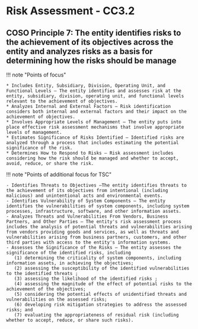 #  Risk Assessment - CC3.2

## COSO Principle 7: The entity identifies risks to the achievement of its objectives across the entity and analyzes risks as a basis for determining how the risks should be manage


!!! note "Points of focus"

    * Includes Entity, Subsidiary, Division, Operating Unit, and Functional Levels — The entity identifies and assesses risk at the entity, subsidiary, division, operating unit, and functional levels relevant to the achievement of objectives.
    * Analyzes Internal and External Factors — Risk identification considers both internal and external factors and their impact on the achievement of objectives.
    * Involves Appropriate Levels of Management — The entity puts into place effective risk assessment mechanisms that involve appropriate levels of management.
    * Estimates Significance of Risks Identified — Identified risks are analyzed through a process that includes estimating the potential significance of the risk.
    * Determines How to Respond to Risks — Risk assessment includes considering how the risk should be managed and whether to accept, avoid, reduce, or share the risk.

!!! note "Points of additional focus for TSC"

    - Identifies Threats to Objectives —The entity identifies threats to the achievement of its objectives from intentional (including malicious) and unintentional acts and environmental events. 
    - Identifies Vulnerability of System Components — The entity identifies the vulnerabilities of system components, including system processes, infrastructure, software, and other information assets. 
    - Analyzes Threats and Vulnerabilities From Vendors, Business Partners, and Other Parties — The entity's risk assessment process includes the analysis of potential threats and vulnerabilities arising from vendors providing goods and services, as well as threats and vulnerabilities arising from business partners, customers, and other third parties with access to the entity's information systems.
    - Assesses the Significance of the Risks — The entity assesses the significance of the identified risks, including 
       (1) determining the criticality of system components, including information assets, in achieving the objectives; 
       (2) assessing the susceptibility of the identified vulnerabilities to the identified threats ;
       (3) assessing the likelihood of the identified risks ;
       (4) assessing the magnitude of the effect of potential risks to the achievement of the objectives; 
       (5) considering the potential effects of unidentified threats and vulnerabilities on the assessed risks; 
       (6) developing risk mitigation strategies to address the assessed risks; and 
       (7) evaluating the appropriateness of residual risk (including whether to accept, reduce, or share such risks).
